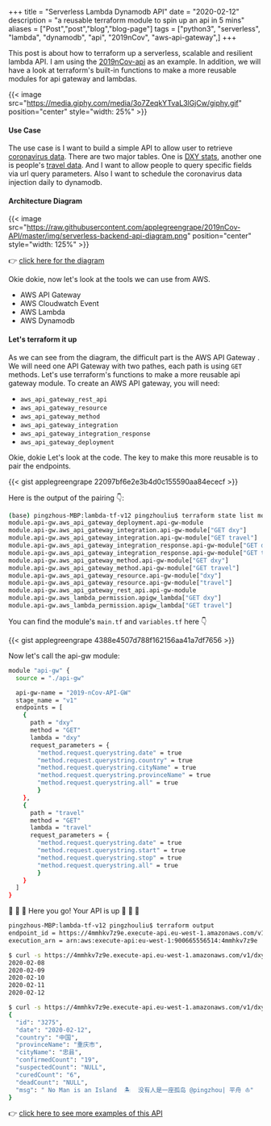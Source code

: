 +++
title = "Serverless Lambda Dynamodb API"
date = "2020-02-12"
description = "a reusable terraform module to spin up an api in 5 mins"
aliases = ["Post","post","blog","blog-page"]
tags = ["python3", "serverless", "lambda", "dynamodb", "api", "2019nCov", "aws-api-gateway",]
+++

This post is about how to terraform up a serverless, scalable and resilient lambda API. I am using the [2019nCov-api](https://applegreengrape.github.io/posts/2019ncov-api/) as an example. In addition, we will have a look at terraform's built-in functions to make a more reusable modules for api gateway and lambdas. 

{{< image src="https://media.giphy.com/media/3o7ZeqkYTvaL3lGjCw/giphy.gif" position="center" style="width: 25%" >}}

#### Use Case 

The use case is I want to build a simple API to allow user to retrieve [coronavirus data](/posts/2019ncov-api/). There are two major tables. One is [DXY stats](https://ncov.dxy.cn/ncovh5/view/pneumonia), another one is people's [travel data](http://2019ncov.nosugartech.com/). And I want to allow people to query specific fields via url query parameters. Also I want to schedule the coronavirus data injection daily to dynamodb.

#### Architecture Diagram 

{{< image src="https://raw.githubusercontent.com/applegreengrape/2019nCov-API/master/img/serverless-backend-api-diagram.png" position="center" style="width: 125%" >}}

👉 [click here for the diagram](https://raw.githubusercontent.com/applegreengrape/2019nCov-API/master/img/serverless-backend-api-diagram.png)

Okie dokie, now let's look at the tools we can use from AWS. 
- AWS API Gateway 
- AWS Cloudwatch Event
- AWS Lambda 
- AWS Dynamodb

#### Let's terraform it up

As we can see from the diagram, the difficult part is the AWS API Gateway . We will need one API Gateway with two pathes, each path is using `GET` methods. Let's use terraform's functions to make a more reusable api gateway module. To create an AWS API gateway, you will need:

- `aws_api_gateway_rest_api`
- `aws_api_gateway_resource`
- `aws_api_gateway_method`
- `aws_api_gateway_integration`
- `aws_api_gateway_integration_response`
- `aws_api_gateway_deployment`

Okie, dokie Let's look at the code. The key to make this more reusable is to pair the endpoints.

{{< gist applegreengrape 22097bf6e2e3b4d0c155590aa84ececf >}}

Here is the output of the pairing 👇:

```bash
(base) pingzhous-MBP:lambda-tf-v12 pingzhouliu$ terraform state list module.api-gw
module.api-gw.aws_api_gateway_deployment.api-gw-module
module.api-gw.aws_api_gateway_integration.api-gw-module["GET dxy"]
module.api-gw.aws_api_gateway_integration.api-gw-module["GET travel"]
module.api-gw.aws_api_gateway_integration_response.api-gw-module["GET dxy 200"]
module.api-gw.aws_api_gateway_integration_response.api-gw-module["GET travel 200"]
module.api-gw.aws_api_gateway_method.api-gw-module["GET dxy"]
module.api-gw.aws_api_gateway_method.api-gw-module["GET travel"]
module.api-gw.aws_api_gateway_resource.api-gw-module["dxy"]
module.api-gw.aws_api_gateway_resource.api-gw-module["travel"]
module.api-gw.aws_api_gateway_rest_api.api-gw-module
module.api-gw.aws_lambda_permission.apigw_lambda["GET dxy"]
module.api-gw.aws_lambda_permission.apigw_lambda["GET travel"]
```

You can find the module's `main.tf` and `variables.tf` here 👇

{{< gist applegreengrape 4388e4507d788f162156aa41a7df7656 >}}

Now let's call the api-gw module:

```bash
module "api-gw" {
  source = "./api-gw"

  api-gw-name = "2019-nCov-API-GW"
  stage_name = "v1"
  endpoints = [
    {
      path = "dxy"
      method = "GET"
      lambda = "dxy"
      request_parameters = { 
        "method.request.querystring.date" = true
        "method.request.querystring.country" = true
        "method.request.querystring.cityName" = true
        "method.request.querystring.provinceName" = true
        "method.request.querystring.all" = true
        }
    },
    {
      path = "travel"
      method = "GET"
      lambda = "travel"
      request_parameters = { 
        "method.request.querystring.date" = true
        "method.request.querystring.start" = true
        "method.request.querystring.stop" = true
        "method.request.querystring.all" = true
        }
    }
  ]
}
```
🥳 🥳 🥳 Here you go! Your API is up 🤗 🤗 🤗
```bash
pingzhous-MBP:lambda-tf-v12 pingzhouliu$ terraform output
endpoint_id = https://4mmhkv7z9e.execute-api.eu-west-1.amazonaws.com/v1/
execution_arn = arn:aws:execute-api:eu-west-1:900665556514:4mmhkv7z9e

$ curl -s https://4mmhkv7z9e.execute-api.eu-west-1.amazonaws.com/v1/dxy?all=yes | jq -r .[].date | sort | uniq
2020-02-08
2020-02-09
2020-02-10
2020-02-11
2020-02-12

$ curl -s https://4mmhkv7z9e.execute-api.eu-west-1.amazonaws.com/v1/dxy?date=2020-02-12 | jq .[78]
{
  "id": "3275",
  "date": "2020-02-12",
  "country": "中国",
  "provinceName": "重庆市",
  "cityName": "忠县",
  "confirmedCount": "19",
  "suspectedCount": "NULL",
  "curedCount": "6",
  "deadCount": "NULL",
  "msg": " No Man is an Island  🏝  没有人是一座孤岛 @pingzhou| 平舟 ⛵"
}
```
👉 [click here to see more examples of this API](/posts/2019ncov-api/)
